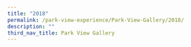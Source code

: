 ```yaml
---
title: "2018"
permalink: /park-view-experience/Park-View-Gallery/2018/
description: ""
third_nav_title: Park View Gallery
---
```

